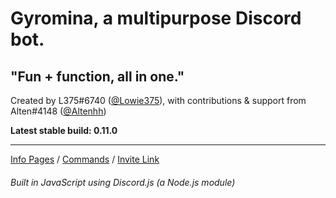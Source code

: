 # Gyromina, a multipurpose Discord bot.

## "Fun + function, all in one."

Created by L375#6740 \([@Lowie375](https://www.github.com/Lowie375)\), with contributions & support from Alten#4148 \([@Altenhh](https://www.github.com/Altenhh)\)

**Latest stable build: 0.11.0**

***

[Info Pages](https://lx375.weebly.com/gyromina) / [Commands](https://lx375.weebly.com/gyromina-commands) / [Invite Link](https://discordapp.com/oauth2/authorize?client_id=490590334758420481&permissions=1141234752&scope=bot)

###### Built in JavaScript using Discord.js (a Node.js module)
